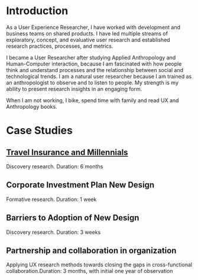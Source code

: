 # Introduction

As a User Experience Researcher, I have worked with development and business teams on shared products. I have led multiple streams of exploratory, concept, and evaluative user research and established research practices, processes, and metrics.

I became a User Researcher after studying Applied Anthropology and Human-Computer interaction, because I am fascinated with how people think and understand processes and the relationship between social and technological trends. I am a natural user researcher because I am trained as an anthropologist to observe and to listen to people. My strength is my ability to present research insights in an engaging form.

When I am not working, I bike, spend time with family and read UX and Anthropology books. 

# Case Studies

## [Travel Insurance and Millennials](/case-studies/travel-insurance.md)

   Discovery research. Duration: 6 months

## Corporate Investment Plan New Design

   Formative research. Duration: 1 week

## Barriers to Adoption of New Design

   Discovery research. Duration: 3 weeks

## Partnership and collaboration in organization

   Applying UX research methods towards closing the gaps in cross-functional collaboration.Duration: 3 months, with initial one year of observation
